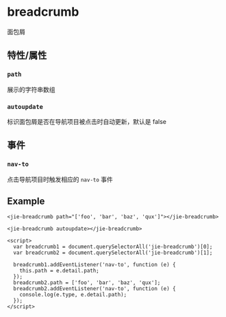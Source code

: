 # breadcrumb

面包屑

## 特性/属性

### `path`

展示的字符串数组

### `autoupdate`

标识面包屑是否在导航项目被点击时自动更新，默认是 false

## 事件

### `nav-to`

点击导航项目时触发相应的 `nav-to` 事件

## Example

```
<jie-breadcrumb path="['foo', 'bar', 'baz', 'qux']"></jie-breadcrumb>

<jie-breadcrumb autoupdate></jie-breadcrumb>

<script>
  var breadcrumb1 = document.querySelectorAll('jie-breadcrumb')[0];
  var breadcrumb2 = document.querySelectorAll('jie-breadcrumb')[1];

  breadcrumb1.addEventListener('nav-to', function (e) {
    this.path = e.detail.path;
  });
  breadcrumb2.path = ['foo', 'bar', 'baz', 'qux'];
  breadcrumb2.addEventListener('nav-to', function (e) {
    console.log(e.type, e.detail.path);
  });
</script>
```
